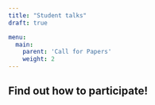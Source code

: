 ```yaml
---
title: "Student talks"
draft: true

menu:
  main:
    parent: 'Call for Papers'
    weight: 2
---
```


## Find out how to participate!